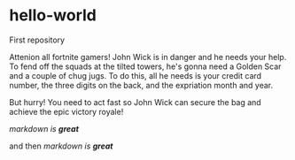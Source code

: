# hello-world
First repository 

Attenion all fortnite gamers! John Wick is in danger and he needs your help. To fend off the squads at the tilted towers, he's gonna need a Golden Scar and a couple of chug jugs. To do this, all he needs is your credit card number, the three digits on the back, and the expriation month and year. 

But hurry! You need to act fast so John Wick can secure the bag and achieve the epic victory royale!

	
*markdown is **great***

and then
*markdown is __great__*
